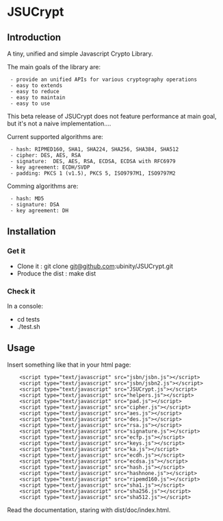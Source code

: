 
JSUCrypt
========

## Introduction

A tiny, unified and simple Javascript Crypto Library.

The main goals of the library are:

     - provide an unified APIs for various cryptography operations
     - easy to extends
     - easy to reduce
     - easy to maintain
     - easy to use
    
This beta release of JSUCrypt does not feature performance at main goal, but it's not a naive implementation....

Current supported algorithms are:

     - hash: RIPMED160, SHA1, SHA224, SHA256, SHA384, SHA512
     - cipher: DES, AES, RSA
     - signature:  DES, AES, RSA, ECDSA, ECDSA with RFC6979
     - key agreement: ECDH/SVDP
     - padding: PKCS 1 (v1.5), PKCS 5, ISO9797M1, ISO9797M2

Comming algorithms are:

     - hash: MD5
     - signature: DSA
     - key agreement: DH


## Installation

### Get it 

  - Clone it :         git clone git@github.com:ubinity/JSUCrypt.git
  - Produce the dist : make dist

### Check it

In a console:

   - cd tests
   - ./test.sh

## Usage

Insert something like that in your html page:

        <script type="text/javascript" src="jsbn/jsbn.js"></script>
        <script type="text/javascript" src="jsbn/jsbn2.js"></script>
        <script type="text/javascript" src="JSUCrypt.js"></script>
        <script type="text/javascript" src="helpers.js"></script>
        <script type="text/javascript" src="pad.js"></script>
        <script type="text/javascript" src="cipher.js"></script>
        <script type="text/javascript" src="aes.js"></script>
        <script type="text/javascript" src="des.js"></script>
        <script type="text/javascript" src="rsa.js"></script>
        <script type="text/javascript" src="signature.js"></script>
        <script type="text/javascript" src="ecfp.js"></script>
        <script type="text/javascript" src="keys.js"></script>
        <script type="text/javascript" src="ka.js"></script>
        <script type="text/javascript" src="ecdh.js"></script>
        <script type="text/javascript" src="ecdsa.js"></script>
        <script type="text/javascript" src="hash.js"></script>
        <script type="text/javascript" src="hashnone.js"></script>
        <script type="text/javascript" src="ripemd160.js"></script>
        <script type="text/javascript" src="sha1.js"></script>
        <script type="text/javascript" src="sha256.js"></script>
        <script type="text/javascript" src="sha512.js"></script>

Read the documentation, staring with dist/doc/index.html.
